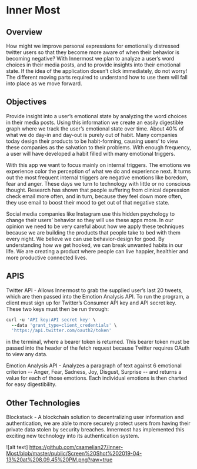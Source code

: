 # Inner Most

## Overview
How might we improve personal expressions for emotionally distressed twitter users so that they become more aware of when their behavior is becoming negative? With Innermost we plan to analyze a user’s word choices in their media posts, and to provide insights into their emotional state. If the idea of the application doesn’t click immediately, do not worry! The different moving parts required to understand how to use them will fall into place as we move forward.

## Objectives 
Provide insight into a user’s emotional state by analyzing the word choices in their media posts. Using this information we create an easily digestible graph where we track the user’s emotional state over time.
About 40% of what we do day-in and day-out is purely out of habit. Many companies today design their products to be habit-forming, causing users’ to view these companies as the salvation to their problems. With enough frequency, a user will have developed a habit filled with many emotional triggers.

With this app we want to focus mainly on internal triggers. The emotions we experience color the perception of what we do and experience next. It turns out the most frequent internal triggers are negative emotions like boredom, fear and anger. These days we turn to technology with little or no conscious thought. Research has shown that people suffering from clinical depression check email more often, and in turn, because they feel down more often, they use email to boost their mood to get out of that negative state.

Social media companies like Instagram use this hidden psychology to change their users’ behavior so they will use these apps more. In our opinion we need to be very careful about how we apply these techniques because we are building the products that people take to bed with them every night. We believe we can use behavior-design for good. By understanding how we get hooked, we can break unwanted habits in our life. We are creating a product where people can live happier, healthier and more productive connected lives.

## APIS
Twitter API - Allows Innermost to grab the supplied user’s last 20 tweets, which are then passed into the Emotion Analysis API. To run the program, a client must sign up for Twitter’s Consumer API key and API secret key. These two keys must then be run through:
```ruby
curl -u 'API key:API secret key' \
  --data 'grant_type=client_credentials' \
  'https://api.twitter.com/oauth2/token'
```
in the terminal, where a bearer token is returned. This bearer token must be passed into the header of the fetch request because Twitter requires OAuth to view any data.

Emotion Analysis API - Analyzes a paragraph of text against 6 emotional criterion -- Anger, Fear, Sadness, Joy, Disgust, Surprise -- and returns a value for each of those emotions. Each individual emotions is then charted for easy digestibility.

## Other Technologies
Blockstack - A blockchain solution to decentralizing user information and authentication, we are able to more securely protect users from having their private data stolen by security breaches. Innermost has implemented this exciting new technology into its authentication system.

![alt text] https://github.com/csamelian27/Inner-Most/blob/master/public/Screen%20Shot%202019-04-13%20at%208.09.45%20PM.png?raw=true
